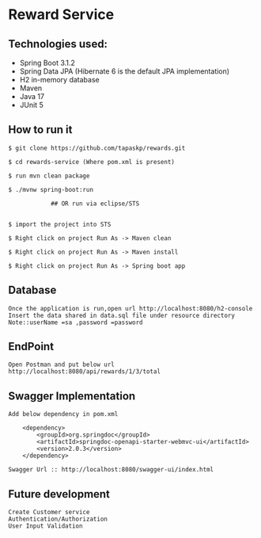 # Reward Service



## Technologies used:
* Spring Boot 3.1.2
* Spring Data JPA (Hibernate 6  is the default JPA implementation)
* H2 in-memory database
* Maven
* Java 17
* JUnit 5

## How to run it
```
$ git clone https://github.com/tapaskp/rewards.git

$ cd rewards-service (Where pom.xml is present)

$ run mvn clean package

$ ./mvnw spring-boot:run

			## OR run via eclipse/STS
			

$ import the project into STS

$ Right click on project Run As -> Maven clean

$ Right click on project Run As -> Maven install

$ Right click on project Run As -> Spring boot app
`````
## Database 
	Once the application is run,open url http://localhost:8080/h2-console
	Insert the data shared in data.sql file under resource directory
	Note::userName =sa ,password =password
## EndPoint
	Open Postman and put below url
	http://localhost:8080/api/rewards/1/3/total

## Swagger Implementation
	Add below dependency in pom.xml

		<dependency>
			<groupId>org.springdoc</groupId>
			<artifactId>springdoc-openapi-starter-webmvc-ui</artifactId>
			<version>2.0.3</version>
		</dependency>

	Swagger Url :: http://localhost:8080/swagger-ui/index.html
	
## Future development
	Create Customer service
	Authentication/Authorization
	User Input Validation
	
